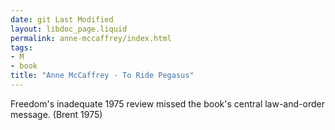 ```yaml
---
date: git Last Modified
layout: libdoc_page.liquid
permalink: anne-mccaffrey/index.html
tags:
- M
- book
title: "Anne McCaffrey - To Ride Pegasus"
---
```


Freedom's inadequate 1975 review missed the book's  central law-and-order message. (Brent 1975)